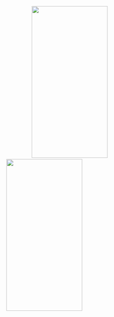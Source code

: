 &nbsp;&nbsp;&nbsp;&nbsp;&nbsp;&nbsp;&nbsp;&nbsp;&nbsp;&nbsp;&nbsp;&nbsp;&nbsp;&nbsp;&nbsp;&nbsp;
<img src="https://github.com/user-attachments/assets/02f45533-cd54-4982-9288-b325071b0224"  width="200" height="400" />
&nbsp;&nbsp;&nbsp;&nbsp;&nbsp;&nbsp;&nbsp;&nbsp;
<img src="https://github.com/user-attachments/assets/0c19e2cf-187f-4c0e-998e-229ef4f4d5a6"  width="200" height="400"/>
